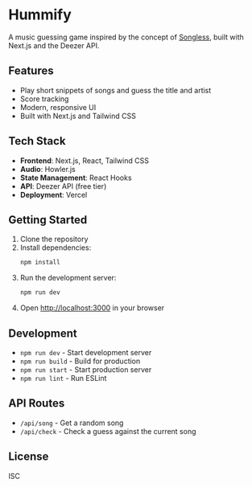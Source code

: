 # Hummify

A music guessing game inspired by the concept of [Songless](https://lessgames.com/songless), built with Next.js and the Deezer API.

## Features

- Play short snippets of songs and guess the title and artist
- Score tracking
- Modern, responsive UI
- Built with Next.js and Tailwind CSS

## Tech Stack

- **Frontend**: Next.js, React, Tailwind CSS
- **Audio**: Howler.js
- **State Management**: React Hooks
- **API**: Deezer API (free tier)
- **Deployment**: Vercel

## Getting Started

1. Clone the repository
2. Install dependencies:
   ```bash
   npm install
   ```
3. Run the development server:
   ```bash
   npm run dev
   ```
4. Open [http://localhost:3000](http://localhost:3000) in your browser

## Development

- `npm run dev` - Start development server
- `npm run build` - Build for production
- `npm run start` - Start production server
- `npm run lint` - Run ESLint

## API Routes

- `/api/song` - Get a random song
- `/api/check` - Check a guess against the current song

## License

ISC 